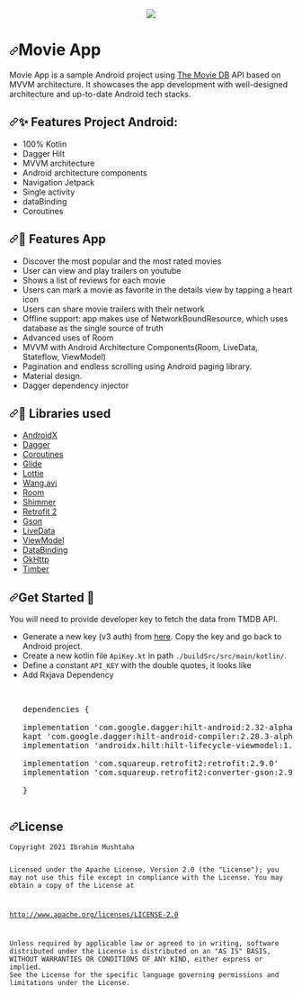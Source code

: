 <div align="center">
 <a target="_blank" rel="noopener noreferrer" href="https://github.com/Ibrahim-Mushtaha/Movie-App/blob/master/app/src/main/res/drawable/bg_cover_image.jpg"><img src="https://github.com/Ibrahim-Mushtaha/Movie-App/blob/master/app/src/main/res/drawable/bg_cover_image.jpg" style="max-width:100%;"></a>
</div>

<h1 align="start"><a id="user-content-moviehunt" class="anchor" aria-hidden="true" href="#moviehunt"><svg class="octicon octicon-link" viewBox="0 0 16 16" version="1.1" width="16" height="16" aria-hidden="true"><path fill-rule="evenodd" d="M7.775 3.275a.75.75 0 001.06 1.06l1.25-1.25a2 2 0 112.83 2.83l-2.5 2.5a2 2 0 01-2.83 0 .75.75 0 00-1.06 1.06 3.5 3.5 0 004.95 0l2.5-2.5a3.5 3.5 0 00-4.95-4.95l-1.25 1.25zm-4.69 9.64a2 2 0 010-2.83l2.5-2.5a2 2 0 012.83 0 .75.75 0 001.06-1.06 3.5 3.5 0 00-4.95 0l-2.5 2.5a3.5 3.5 0 004.95 4.95l1.25-1.25a.75.75 0 00-1.06-1.06l-1.25 1.25a2 2 0 01-2.83 0z"></path></svg></a>Movie App</h1>

<p align="start">
Movie App is a sample Android project using <a href="https://www.themoviedb.org/" rel="nofollow">The Movie DB</a> API based on MVVM architecture. It showcases the app development with well-designed architecture and up-to-date Android tech stacks.
</p>

<h2><a id="user-content--features-project-android" class="anchor" aria-hidden="true" href="#-features-project-android"><svg class="octicon octicon-link" viewBox="0 0 16 16" version="1.1" width="16" height="16" aria-hidden="true"><path fill-rule="evenodd" d="M7.775 3.275a.75.75 0 001.06 1.06l1.25-1.25a2 2 0 112.83 2.83l-2.5 2.5a2 2 0 01-2.83 0 .75.75 0 00-1.06 1.06 3.5 3.5 0 004.95 0l2.5-2.5a3.5 3.5 0 00-4.95-4.95l-1.25 1.25zm-4.69 9.64a2 2 0 010-2.83l2.5-2.5a2 2 0 012.83 0 .75.75 0 001.06-1.06 3.5 3.5 0 00-4.95 0l-2.5 2.5a3.5 3.5 0 004.95 4.95l1.25-1.25a.75.75 0 00-1.06-1.06l-1.25 1.25a2 2 0 01-2.83 0z"></path></svg></a><g-emoji class="g-emoji" alias="sparkles" fallback-src="https://github.githubassets.com/images/icons/emoji/unicode/2728.png">✨</g-emoji> Features Project Android:</h2>
<ul>
<li>100% Kotlin</li>
<li>Dagger Hilt</li>
<li>MVVM architecture</li>
<li>Android architecture components</li>
<li>Navigation Jetpack</li>
<li>Single activity</li>
<li>dataBinding</li>
<li>Coroutines</li>
</ul>
<h2><a id="user-content--features-app" class="anchor" aria-hidden="true" href="#-features-app"><svg class="octicon octicon-link" viewBox="0 0 16 16" version="1.1" width="16" height="16" aria-hidden="true"><path fill-rule="evenodd" d="M7.775 3.275a.75.75 0 001.06 1.06l1.25-1.25a2 2 0 112.83 2.83l-2.5 2.5a2 2 0 01-2.83 0 .75.75 0 00-1.06 1.06 3.5 3.5 0 004.95 0l2.5-2.5a3.5 3.5 0 00-4.95-4.95l-1.25 1.25zm-4.69 9.64a2 2 0 010-2.83l2.5-2.5a2 2 0 012.83 0 .75.75 0 001.06-1.06 3.5 3.5 0 00-4.95 0l-2.5 2.5a3.5 3.5 0 004.95 4.95l1.25-1.25a.75.75 0 00-1.06-1.06l-1.25 1.25a2 2 0 01-2.83 0z"></path></svg></a><g-emoji class="g-emoji" alias="star2" fallback-src="https://github.githubassets.com/images/icons/emoji/unicode/1f31f.png">🌟</g-emoji> Features App</h2>
<ul>
<li>Discover the most popular and the most rated movies</li>
<li>User can view and play trailers on youtube</li>
<li>Shows a list of reviews for each movie</li>
<li>Users can mark a movie as favorite in the details view by tapping a heart icon</li>
<li>Users can share movie trailers with their network</li>
<li>Offline support: app makes use of NetworkBoundResource, which uses database as the single source of truth</li>
<li>Advanced uses of Room</li>
<li>MVVM with Android Architecture Components(Room, LiveData, Stateflow, ViewModel)</li>
<li>Pagination and endless scrolling using Android paging library.</li>
<li>Material design.</li>
<li>Dagger dependency injector</li>
</ul>
<h2><a id="user-content--libraries-used" class="anchor" aria-hidden="true" href="#-libraries-used"><svg class="octicon octicon-link" viewBox="0 0 16 16" version="1.1" width="16" height="16" aria-hidden="true"><path fill-rule="evenodd" d="M7.775 3.275a.75.75 0 001.06 1.06l1.25-1.25a2 2 0 112.83 2.83l-2.5 2.5a2 2 0 01-2.83 0 .75.75 0 00-1.06 1.06 3.5 3.5 0 004.95 0l2.5-2.5a3.5 3.5 0 00-4.95-4.95l-1.25 1.25zm-4.69 9.64a2 2 0 010-2.83l2.5-2.5a2 2 0 012.83 0 .75.75 0 001.06-1.06 3.5 3.5 0 00-4.95 0l-2.5 2.5a3.5 3.5 0 004.95 4.95l1.25-1.25a.75.75 0 00-1.06-1.06l-1.25 1.25a2 2 0 01-2.83 0z"></path></svg></a><g-emoji class="g-emoji" alias="page_with_curl" fallback-src="https://github.githubassets.com/images/icons/emoji/unicode/1f4c3.png">📃</g-emoji> Libraries used</h2>
<ul>
<li><a href="https://developer.android.com/jetpack/androidx/" rel="nofollow">AndroidX</a></li>
<li><a href="https://github.com/google/dagger">Dagger</a></li>
<li><a href="https://github.com/Kotlin/kotlinx.coroutines">Coroutines</a></li>
<li><a href="https://github.com/bumptech/glide">Glide</a></li>
<li><a href="https://github.com/airbnb/lottie-android">Lottie</a></li>
<li><a href="https://github.com/81813780/AVLoadingIndicatorView">Wang.avi</a></li>
<li><a href="https://github.com/googlecodelabs/android-room-with-a-view">Room</a></li>
<li><a href="https://github.com/facebook/shimmer-android">Shimmer</a></li>
<li><a href="https://github.com/square/retrofit">Retrofit 2</a></li>
<li><a href="https://github.com/google/gson">Gson</a></li>
<li><a href="https://developer.android.com/topic/libraries/architecture/livedata" rel="nofollow">LiveData</a></li>
<li><a href="https://developer.android.com/topic/libraries/architecture/viewmodel" rel="nofollow">ViewModel</a></li>
<li><a href="https://developer.android.com/topic/libraries/data-binding/" rel="nofollow">DataBinding</a></li>
<li><a href="https://github.com/square/okhttp">OkHttp</a></li>
<li><a href="https://github.com/JakeWharton/timber">Timber</a></li>
</ul>

<h2><a id="user-content-api-key-" class="anchor" aria-hidden="true" href="#api-key-"><svg class="octicon octicon-link" viewBox="0 0 16 16" version="1.1" width="16" height="16" aria-hidden="true"><path fill-rule="evenodd" d="M7.775 3.275a.75.75 0 001.06 1.06l1.25-1.25a2 2 0 112.83 2.83l-2.5 2.5a2 2 0 01-2.83 0 .75.75 0 00-1.06 1.06 3.5 3.5 0 004.95 0l2.5-2.5a3.5 3.5 0 00-4.95-4.95l-1.25 1.25zm-4.69 9.64a2 2 0 010-2.83l2.5-2.5a2 2 0 012.83 0 .75.75 0 001.06-1.06 3.5 3.5 0 00-4.95 0l-2.5 2.5a3.5 3.5 0 004.95 4.95l1.25-1.25a.75.75 0 00-1.06-1.06l-1.25 1.25a2 2 0 01-2.83 0z"></path></svg></a>Get Started <g-emoji class="g-emoji" alias="key" fallback-src="https://github.githubassets.com/images/icons/emoji/unicode/1f511.png">🔑</g-emoji></h2>
<p>You will need to provide developer key to fetch the data from TMDB API.</p>
<ul>
<li>Generate a new key (v3 auth) from <a href="https://www.themoviedb.org/settings/api" rel="nofollow">here</a>. Copy the key and go back to Android project.</li>
<li>Create a new kotlin file <code>ApiKey.kt</code> in path <code>./buildSrc/src/main/kotlin/</code>.</li>
<li>Define a constant <code>API_KEY</code> with the double quotes, it looks like</li>
<li>Add Rxjava Dependency</li><br>

<pre>
<p><span>dependencies</span> {

implementation <span><span>'</span>com.google.dagger:hilt-android:2.32-alpha'</span></span>
kapt <span><span>'</span>com.google.dagger:hilt-android-compiler:2.28.3-alpha'</span></span>
implementation <span><span>'</span>androidx.hilt:hilt-lifecycle-viewmodel:1.0.0-alpha03'</span></span>

implementation <span><span>'</span>com.squareup.retrofit2:retrofit:2.9.0'</span></span>
implementation <span><span>'</span>com.squareup.retrofit2:converter-gson:2.9.0'</span></span>

}</p></pre>
</ul>

<h2><a id="user-content-license" class="anchor" aria-hidden="true" href="#license"><svg class="octicon octicon-link" viewBox="0 0 16 16" version="1.1" width="16" height="16" aria-hidden="true"><path fill-rule="evenodd" d="M7.775 3.275a.75.75 0 001.06 1.06l1.25-1.25a2 2 0 112.83 2.83l-2.5 2.5a2 2 0 01-2.83 0 .75.75 0 00-1.06 1.06 3.5 3.5 0 004.95 0l2.5-2.5a3.5 3.5 0 00-4.95-4.95l-1.25 1.25zm-4.69 9.64a2 2 0 010-2.83l2.5-2.5a2 2 0 012.83 0 .75.75 0 001.06-1.06 3.5 3.5 0 00-4.95 0l-2.5 2.5a3.5 3.5 0 004.95 4.95l1.25-1.25a.75.75 0 00-1.06-1.06l-1.25 1.25a2 2 0 01-2.83 0z"></path></svg></a>License</h2>
<div class="snippet-clipboard-content position-relative overflow-auto"><pre><code>Copyright 2021 Ibrahim Mushtaha

Licensed under the Apache License, Version 2.0 (the "License");
you may not use this file except in compliance with the License.
You may obtain a copy of the License at

   http://www.apache.org/licenses/LICENSE-2.0

Unless required by applicable law or agreed to in writing, software
distributed under the License is distributed on an "AS IS" BASIS,
WITHOUT WARRANTIES OR CONDITIONS OF ANY KIND, either express or implied.
See the License for the specific language governing permissions and
limitations under the License.
